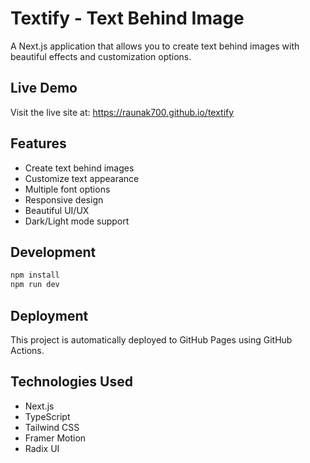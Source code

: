 # Textify - Text Behind Image

A Next.js application that allows you to create text behind images with beautiful effects and customization options.

## Live Demo
Visit the live site at: https://raunak700.github.io/textify

## Features
- Create text behind images
- Customize text appearance
- Multiple font options
- Responsive design
- Beautiful UI/UX
- Dark/Light mode support

## Development
```bash
npm install
npm run dev
```

## Deployment
This project is automatically deployed to GitHub Pages using GitHub Actions.

## Technologies Used
- Next.js
- TypeScript
- Tailwind CSS
- Framer Motion
- Radix UI
